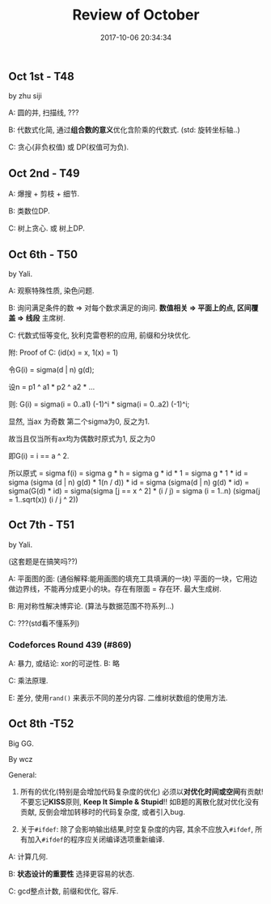 ﻿---
title: Review of October
date: 2017-10-06 20:34:34
updated: 2017-10-07 15:15:00
categories:
- oi
- reviews & plans
tags:
- review
---

## Oct 1st - T48

by zhu siji

A: 圆的并, 扫描线, ???

B: 代数式化简, 通过**组合数的意义**优化含阶乘的代数式. (std: 旋转坐标轴..)

C: 贪心(非负权值) 或 DP(权值可为负). 

## Oct 2nd - T49

A: 爆搜 + 剪枝 + 细节.

B: 类数位DP.

C: 树上贪心. 或 树上DP.

## Oct 6th - T50

by Yali.

A: 观察特殊性质, 染色问题.

B: 询问满足条件的数 => 对每个数求满足的询问. **数值相关 => 平面上的点, 区间覆盖 => 线段** 主席树.

C: 代数式恒等变化, 狄利克雷卷积的应用, 前缀和分块优化.

附: Proof of C: (id(x) = x, 1(x) = 1)

令G(i) = sigma(d | n) g(d);

设n = p1 ^ a1 \* p2 ^ a2 \* ...

则: G(i) = sigma(i = 0..a1) (-1)^i \* sigma(i = 0..a2) (-1)^i;

显然, 当ax 为奇数 第二个sigma为0, 反之为1.

故当且仅当所有ax均为偶数时原式为1, 反之为0

即G(i) = i == a ^ 2.

所以原式 = sigma f(i) = sigma g \* h = sigma g \* id \* 1 = sigma g \* 1 \* id 
= sigma (sigma (d | n) g(d) \* 1(n / d)) \* id = sigma (sigma(d | n) g(d) \* id) = sigma(G(d) \* id) 
= sigma(sigma [j == x ^ 2] \* (i / j) = sigma (i = 1..n) (sigma(j = 1..sqrt(x)) (i / j ^ 2))

## Oct 7th - T51

by Yali.  

(这套题是在搞笑吗??)

A: 平面图的面: (通俗解释:能用画图的填充工具填满的一块) 平面的一块，它用边做边界线，不能再分成更小的块。存在有限面 = 存在环. 最大生成树.

B: 用对称性解决博弈论. (算法与数据范围不符系列...)

C: ???(std看不懂系列)

### Codeforces Round 439 (\#869)
 
A: 暴力, 或结论: xor的可逆性. B: 略

C: 乘法原理.

E: 差分, 使用`rand()` 来表示不同的差分内容. 二维树状数组的使用方法. 

## Oct 8th -T52

Big GG.

By wcz

General: 

1. 所有的优化(特别是会增加代码复杂度的优化) 必须以**对优化时间或空间**有贡献! 不要忘记**KISS**原则, **Keep It Simple & Stupid**!!
   如B题的离散化就对优化没有贡献, 反倒会增加转移时的代码复杂度, 或者引入bug.

2. 关于`#ifdef`: 除了会影响输出结果,时空复杂度的内容, 其余不应放入`#ifdef`, 所有加入`#ifdef`的程序应关闭编译选项重新编译.

A: 计算几何.

B: **状态设计的重要性** 选择更容易的状态.

C: gcd整点计数, 前缀和优化, 容斥.